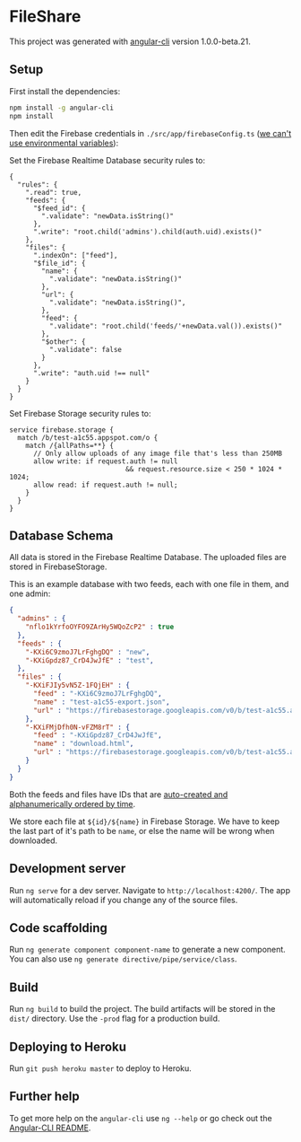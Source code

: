 # FileShare

This project was generated with [angular-cli](https://github.com/angular/angular-cli) version 1.0.0-beta.21.

## Setup

First install the dependencies:

```bash
npm install -g angular-cli
npm install
```


Then edit the Firebase credentials in `./src/app/firebaseConfig.ts`
([we can't use environmental variables](https://github.com/angular/angular-cli/issues/2625#issuecomment-253868675)):


Set the Firebase Realtime Database security rules to:

```
{
  "rules": {
    ".read": true,
    "feeds": {
      "$feed_id": {
      	".validate": "newData.isString()"
      },
      ".write": "root.child('admins').child(auth.uid).exists()"
    },
    "files": {
      ".indexOn": ["feed"],
      "$file_id": {
        "name": {
          ".validate": "newData.isString()"
        },
        "url": {
          ".validate": "newData.isString()",
        },
        "feed": {
          ".validate": "root.child('feeds/'+newData.val()).exists()"
        },
        "$other": {
          ".validate": false
        }
      },
      ".write": "auth.uid !== null"
    }
  }
}
```

Set Firebase Storage security rules to:

```
service firebase.storage {
  match /b/test-a1c55.appspot.com/o {
    match /{allPaths=**} {
      // Only allow uploads of any image file that's less than 250MB
      allow write: if request.auth != null
      						 && request.resource.size < 250 * 1024 * 1024;
      allow read: if request.auth != null;
    }
  }
}
```

## Database Schema
All data is stored in the Firebase Realtime Database. The uploaded files
are stored in FirebaseStorage.

This is an example database with two feeds, each with one file in them,
and one admin:

```json
{
  "admins" : {
    "nflo1kYrfoOYFO9ZArHy5WQoZcP2" : true
  },
  "feeds" : {
    "-KXi6C9zmoJ7LrFghgDQ" : "new",
    "-KXiGpdz87_CrD4JwJfE" : "test",
  },
  "files" : {
    "-KXiFJIy5vN5Z-1FQjEH" : {
      "feed" : "-KXi6C9zmoJ7LrFghgDQ",
      "name" : "test-a1c55-export.json",
      "url" : "https://firebasestorage.googleapis.com/v0/b/test-a1c55.appspot.com/o/-KXiFJIy5vN5Z-1FQjEH%2Ftest-a1c55-export.json?alt=media&token=0879984e-2179-4b71-9e57-c18f4e72f2b1"
    },
    "-KXiFMjDfh0N-vFZM8rT" : {
      "feed" : "-KXiGpdz87_CrD4JwJfE",
      "name" : "download.html",
      "url" : "https://firebasestorage.googleapis.com/v0/b/test-a1c55.appspot.com/o/-KXiFMjDfh0N-vFZM8rT%2Fdownload.html?alt=media&token=779902bf-6d3b-41d5-9cd8-c823351a8b8b"
    }
  }
}
```

Both the feeds and files have IDs that are [auto-created and alphanumerically
ordered by time](https://firebase.googleblog.com/2014/04/best-practices-arrays-in-firebase.html#using-push-to-create-unique-ids).

We store each file at `${id}/${name}` in Firebase Storage. We have to keep the
last part of it's path to be `name`, or else the name will be wrong when downloaded.

## Development server
Run `ng serve` for a dev server. Navigate to `http://localhost:4200/`. The app will automatically reload if you change any of the source files.

## Code scaffolding

Run `ng generate component component-name` to generate a new component. You can also use `ng generate directive/pipe/service/class`.

## Build

Run `ng build` to build the project. The build artifacts will be stored in the `dist/` directory. Use the `-prod` flag for a production build.

<!-- ## Running unit tests

Run `ng test` to execute the unit tests via [Karma](https://karma-runner.github.io).

## Running end-to-end tests

Run `ng e2e` to execute the end-to-end tests via [Protractor](http://www.protractortest.org/).
Before running the tests make sure you are serving the app via `ng serve`. -->

## Deploying to Heroku

Run `git push heroku master` to deploy to Heroku.

## Further help

To get more help on the `angular-cli` use `ng --help` or go check out the [Angular-CLI README](https://github.com/angular/angular-cli/blob/master/README.md).

